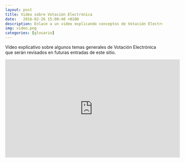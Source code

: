 ```yaml
---
layout: post
title: Video sobre Votación Electrónica
date:   2016-02-26 15:00:40 +0200
description: Enlace a un video explicando conceptos de Votación Electrónica.
img: video.png
categories: [glosario]
---
```

Vídeo explicativo sobre algunos temas generales de Votación Electrónica que serán revisados en futuras entradas de este sitio.

<iframe width="560" height="315" src="https://www.youtube.com/embed/OjIyG34ggUg" frameborder="0" allow="accelerometer; autoplay; encrypted-media; gyroscope; picture-in-picture" allowfullscreen></iframe>
